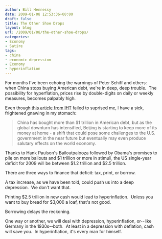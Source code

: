 ```yaml
---
author: Bill Hennessy
date: 2009-01-08 12:53:36+00:00
draft: false
title: The Other Shoe Drops
layout: blog
url: /2009/01/08/the-other-shoe-drops/
categories:
- Economy
- Satire
tags:
- china
- economic depression
- Economy
- hyperinflation
---
```


For months I've been echoing the warnings of Peter Schiff and others:  when China stops buying American debt, we're in deep, deep trouble.  The possibility for hyperflation, prices rise by double-digits on daily or weekly measures, becomes palpably high.

Even though [this article from IHT](https://www.iht.com/articles/2009/01/07/business/yuan.php) failed to suprised me, I have a sick, frightened gnawing in my stomach:


> China has bought more than $1 trillion in American debt, but as the global downturn has intensified, Beijing is starting to keep more of its money at home - a shift that could pose some challenges to the U.S. government in the near future but eventually may even produce salutary effects on the world economy.


Thanks to Hank Paulson's Bailoutpalooza followed by Obama's promises to pile on more bailouts and $1 trillion or more in stimuli, the US single-year deficit for 2009 will be between $1.2 trillion and $2.5 trillion.

There are three ways to finance that deficit: tax, print, or borrow.

A tax increase, as we have been told, could push us into a deep depression.  We don't want that.

Printing $2.5 trillion in new cash would lead to hyperinflation.  Unless you want to buy bread for $3,000 a loaf, that's not good.

Borrowing delays the reckoning.

One way or another, we will deal with depression, hyperinflation, or--like Germany in the 1930s--both.  At least in a depression with deflation, cash will save you.  In hyperinflation, it's every man for himself.
